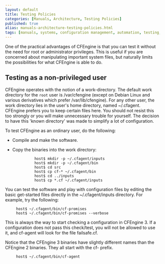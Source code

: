 ```yaml
---
layout: default
title: Testing Policies
categories: [Manuals, Architecture, Testing Policies]
published: true
alias: manuals-architecture-testing-policies.html
tags: [manuals, systems, configuration management, automation, testing, work directory]
---
```


One of the practical advantages of CFEngine is that you can test it
without the need for root or administrator privileges. This is useful if you 
are concerned about manipulating important system files, but naturally limits 
the possibilities for what CFEngine is able to do.

## Testing as a non-privileged user

CFEngine operates with the notion of a work-directory. The default
work directory for the `root` user is /var/cfengine (except on
Debian Linux and various derivatives which prefer
/var/lib/cfengine). For any other user, the work directory lies in
the user's home directory, named ~/.cfagent. CFEngine prefers you
to keep certain files here. You should not resist this too strongly
or you will make unnecessary trouble for yourself. The decision to
have this 'known directory' was made to simplify a lot of
configuration.

To test CFEngine as an ordinary user, do the following:

-   Compile and make the software.
-   Copy the binaries into the work directory:

                  host$ mkdir -p ~/.cfagent/inputs
                  host$ mkdir -p ~/.cfagent/bin
                  host$ cd src
                  host$ cp cf-* ~/.cfagent/bin
                  host$ cd ../inputs
                  host$ cp *.cf ~/.cfagent/inputs


You can test the software and play with configuration files by
editing the basic get-started files directly in the
\~/.cfagent/inputs directory. For example, try the following:

         host$ ~/.cfagent/bin/cf-promises
         host$ ~/.cfagent/bin/cf-promises --verbose

This is always the way to start checking a configuration in
CFEngine 3. If a configuration does not pass this check/test, you
will not be allowed to use it, and cf-agent will look for the file
failsafe.cf.

Notice that the CFEngine 3 binaries have slightly different names
than the CFEngine 2 binaries. They all start with the cf- prefix.

         host$ ~/.cfagent/bin/cf-agent

